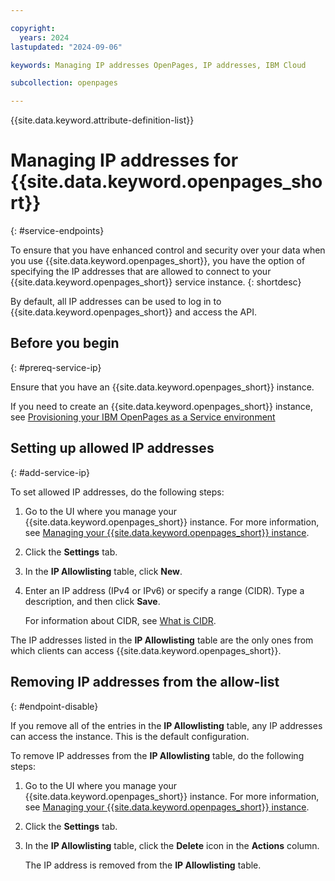 ```yaml
---

copyright:
  years: 2024
lastupdated: "2024-09-06"

keywords: Managing IP addresses OpenPages, IP addresses, IBM Cloud

subcollection: openpages

---
```


{{site.data.keyword.attribute-definition-list}}



# Managing IP addresses for {{site.data.keyword.openpages_short}}
{: #service-endpoints}

To ensure that you have enhanced control and security over your data when you use {{site.data.keyword.openpages_short}}, you have the option of specifying the IP addresses that are allowed to connect to your {{site.data.keyword.openpages_short}} service instance.
{: shortdesc}

By default, all IP addresses can be used to log in to {{site.data.keyword.openpages_short}} and access the API.



## Before you begin
{: #prereq-service-ip}

Ensure that you have an {{site.data.keyword.openpages_short}} instance.

If you need to create an {{site.data.keyword.openpages_short}} instance, see [Provisioning your IBM OpenPages as a Service environment](/docs/openpages?topic=openpages-provisioning_environment&interface=api)


## Setting up allowed IP addresses
{: #add-service-ip}

To set allowed IP addresses, do the following steps:

1. Go to the UI where you manage your {{site.data.keyword.openpages_short}} instance. For more information, see [Managing your {{site.data.keyword.openpages_short}} instance](/docs/openpages?topic=openpages-manage_op_instance).
2. Click the **Settings** tab.
3. In the **IP Allowlisting** table, click **New**.
4. Enter an IP address (IPv4 or IPv6) or specify a range (CIDR). Type a description, and then click **Save**.

   For information about CIDR, see [What is CIDR]( https://aws.amazon.com/what-is/cidr/).

The IP addresses listed in the **IP Allowlisting** table are the only ones from which clients can access {{site.data.keyword.openpages_short}}.

## Removing IP addresses from the allow-list
{: #endpoint-disable}

If you remove all of the entries in the **IP Allowlisting** table, any IP addresses can access the instance. This is the default configuration.

To remove IP addresses from the **IP Allowlisting** table, do the following steps:

1. Go to the UI where you manage your {{site.data.keyword.openpages_short}} instance. For more information, see [Managing your {{site.data.keyword.openpages_short}} instance](/docs/openpages?topic=openpages-manage_op_instance).
2. Click the **Settings** tab.
3. In the **IP Allowlisting** table, click the **Delete** icon in the **Actions** column.

    The IP address is removed from the **IP Allowlisting** table.
